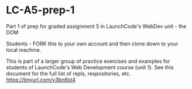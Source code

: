 # LC-A5-prep-1
Part 1 of prep for graded assignment 5 in LaunchCode's WebDev unit - the DOM

Students - FORK this to your own account and then clone down to your local machine.

This is part of a larger group of practice exercises and examples for students of LaunchCode's Web Development course (unit 1). See this document for the full list of repls, respositories, etc. https://tinyurl.com/y3bn6st4
